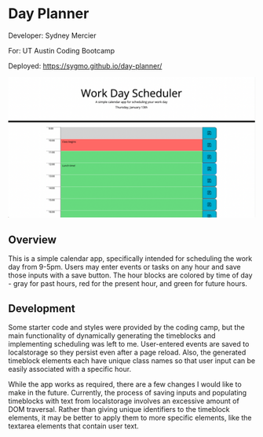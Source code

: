 # Day Planner

Developer: Sydney Mercier

For: UT Austin Coding Bootcamp

Deployed: https://sygmo.github.io/day-planner/


![screenshot of app](assets/images/screenshot.png)


## Overview
This is a simple calendar app, specifically intended for scheduling the work day from 9-5pm. Users may enter events or tasks on any hour and save those inputs with a save button. The hour blocks are colored by time of day - gray for past hours, red for the present hour, and green for future hours.


## Development

Some starter code and styles were provided by the coding camp, but the main functionality of dynamically generating the timeblocks and implementing scheduling was left to me. User-entered events are saved to localstorage so they persist even after a page reload. Also, the generated timeblock elements each have unique class names so that user input can be easily associated with a specific hour. 

While the app works as required, there are a few changes I would like to make in the future. Currently, the process of saving inputs and populating timeblocks with text from localstorage involves an excessive amount of DOM traversal. Rather than giving unique identifiers to the timeblock elements, it may be better to apply them to more specific elements, like the textarea elements that contain user text. 


